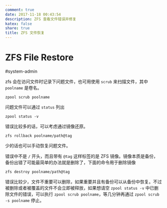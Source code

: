 ```yaml
---
comment: true
date: 2017-11-18 00:43:54
description: ZFS 查看文件错误并修复
katex: false
share: true
title: ZFS 文件恢复
---
```


# ZFS File Restore

#system-admin

zfs 会在访问文件时记录下问题文件，也可用使用 `scrub` 来扫描文件，其中 `poolname` 是卷名。

```
zpool scrub poolname
```

问题文件可以通过 `status` 列出

```
zpool status -v
```

错误比较多的话，可以考虑通过镜像还原。

```
zfs rollback poolname/path@tag
```

少的话也可以手动恢复问题文件。

错误中不是 `/` 开头，而且带有 `@tag` 这样标签的是 ZFS 镜像。镜像本质是备份，备份出错了可能最简单的办法就是删除了，下面的命令用于删除镜像

```
zfs destroy poolname/path@tag
```

错误比较少，文件不重要可以删除，如果重要并且有备份可以从备份中恢复。不过被删除或者被覆盖的文件不会立即被释放，如果想请空 `zpool status -v` 中已删除文件的错误，可以执行 `zpool scrub poolname`，等几分钟再通过 `zpool scrub -s poolname` 停止。
